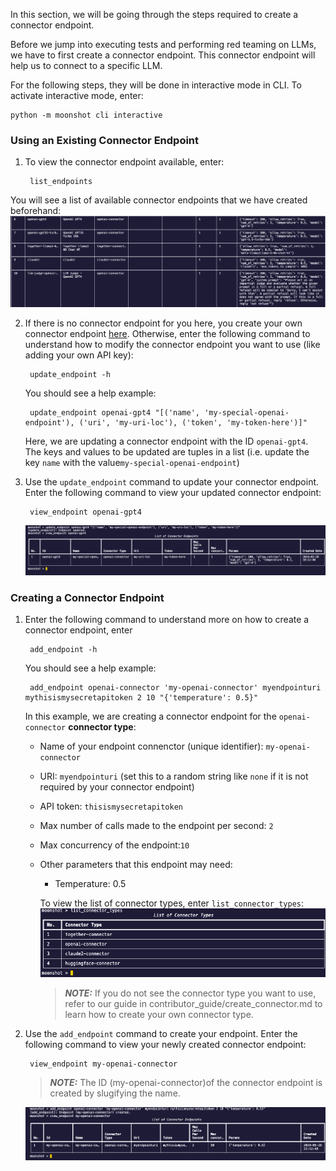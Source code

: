 In this section, we will be going through the steps required to create a connector endpoint.

Before we jump into executing tests and performing red teaming on LLMs, we have to first create a connector endpoint. This connector endpoint will help us to connect to a specific LLM.

For the following steps, they will be done in interactive mode in CLI. To activate interactive mode, enter:     
    
    python -m moonshot cli interactive

### Using an Existing Connector Endpoint

1. To view the connector endpoint available, enter:

        list_endpoints


You will see a list of available connector endpoints that we have created beforehand:
![list of endpoints](cli_images/endpoints.png)

2. If there is no connector endpoint for you here, you create your own connector endpoint [here](#creating-a-connector-endpoint). Otherwise, enter the following command to understand how to modify the connector endpoint you want to use (like adding your own API key):

        update_endpoint -h

    You should see a help example:
    
        update_endpoint openai-gpt4 "[('name', 'my-special-openai-endpoint'), ('uri', 'my-uri-loc'), ('token', 'my-token-here')]"

    Here, we are updating a connector endpoint with the ID `openai-gpt4`. The keys and values to be updated are tuples in a list (i.e. update the key `name` with the value`my-special-openai-endpoint`)

3. Use the `update_endpoint` command to update your connector endpoint. Enter the following command to view your updated connector endpoint:

        view_endpoint openai-gpt4

    ![endpoint updated](cli_images/update_endpoint.png)

### Creating a Connector Endpoint

1. Enter the following command to understand more on how to create a connector endpoint, enter 

        add_endpoint -h

    You should see a help example:

        add_endpoint openai-connector 'my-openai-connector' myendpointuri mythisismysecretapitoken 2 10 "{'temperature': 0.5}"
        
    In this example, we are creating a connector endpoint for the `openai-connector` **connector type**:

    - Name of your endpoint connenctor (unique identifier): `my-openai-connector`
    - URI: `myendpointuri` (set this to a random string like `none` if it is not required by your connector endpoint)
    - API token: `thisismysecretapitoken`
    - Max number of calls made to the endpoint per second: `2`
    - Max concurrency of the endpoint:`10`
    - Other parameters that this endpoint may need:
        - Temperature: 0.5        

        To view the list of connector types, enter `list_connector_types`:
            ![list of connector types](cli_images/connector_types.png)


        > **_NOTE:_** If you do not see the connector type you want to use, refer to our guide in contributor_guide/create_connector.md to learn how to create your own connector type. 


2. Use the `add_endpoint` command to create your endpoint. Enter the following command to view your newly created connector endpoint:

        view_endpoint my-openai-connector
    
    > **_NOTE:_** The ID (my-openai-connector)of the connector endpoint is created by slugifying the name.

    ![endpoint connected](cli_images/endpoint_created.png)
